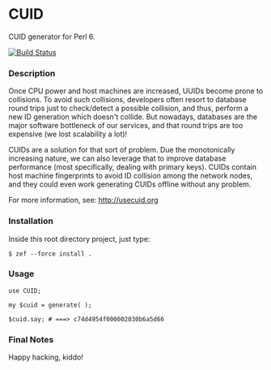 CUID
====

CUID generator for Perl 6.

[![Build Status](https://travis-ci.org/marcoonroad/perl6-cuid.svg?branch=master)](https://travis-ci.org/marcoonroad/perl6-cuid)

### Description

Once CPU power and host machines are increased, UUIDs become prone
to collisions. To avoid such collisions, developers often resort to
database round trips just to check/detect a possible collision, and
thus, perform a new ID generation which doesn't collide. But nowadays,
databases are the major software bottleneck of our services, and that
round trips are too expensive (we lost scalability a lot)!

CUIDs are a solution for that sort of problem. Due the monotonically
increasing nature, we can also leverage that to improve database performance
(most specifically, dealing with primary keys). CUIDs contain host machine
fingerprints to avoid ID collision among the network nodes, and they could even work
generating CUIDs offline without any problem.

For more information, see: http://usecuid.org

### Installation

Inside this root directory project, just type:

```shell
$ zef --force install .
```

### Usage

```perl6
use CUID;

my $cuid = generate( );

$cuid.say; # ===> c74d4954f000002030b6a5d66
```

### Final Notes

Happy hacking, kiddo!
